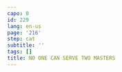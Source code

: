 ```yaml
---
capo: 0
id: 229
lang: en-us
page: '216'
step: cat
subtitle: ''
tags: []
title: NO ONE CAN SERVE TWO MASTERS
---
```

